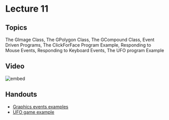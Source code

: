 # Lecture 11

## Topics

The GImage Class, The GPolygon Class, The GCompound Class, Event Driven Programs, The ClickForFace Program Example, Responding to Mouse Events, Responding to Keyboard Events, The UFO program Example

## Video

![embed](https://www.youtube.com/embed/Iua9Klr0lfo?rel=0)

## Handouts

* [Graphics events examples](22-graphics-events-examples.pdf)
* [UFO game example](23-ufo-game-example.pdf)
